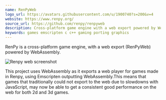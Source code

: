 ```yaml
---
name: RenPyWeb
logo_url: https://avatars.githubusercontent.com/u/1900740?s=200&v=4
website: https://www.renpy.org/
source_url: https://github.com/renpy/renpyweb
description: Cross-platform game engine with a web export powered by WebAssembly
keywords: games emscripten c c++ gaming porting graphics
---
```


RenPy is a cross-platform game engine, with a web export (RenPyWeb) powered by WebAssembly.

![Renpy web screenshot](https://renpy.beuc.net/cover-the_question-50.png)

This project uses WebAssembly as it exports a web player for games made in Renpy, using Emscripten outputting WebAssembly.This means that games that traditionally could not export to the web due to slowdowns with JavaScript, may now be able to get a consistent good performance on the web for both 2d and 3d games.


